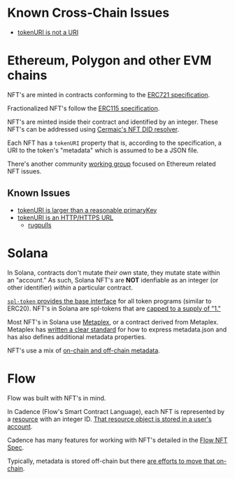 # Known Cross-Chain Issues

* [tokenURI is not a URI](https://github.com/nftstorage/standardish/issues/1)

# Ethereum, Polygon and other EVM chains

NFT's are minted in contracts conforming to the [ERC721 specification](https://eips.ethereum.org/EIPS/eip-721).

Fractionalized NFT's follow the [ERC115 specification](https://eips.ethereum.org/EIPS/eip-1155).

NFT's are minted inside their contract and identified by an integer. These NFT's can be addressed using [Cermaic's NFT DID resolver](https://github.com/ceramicnetwork/nft-did-resolver#did-specs).

Each NFT has a `tokenURI` property that is, according to the specification, a URI to the token's "metadata" which is assumed to be a JSON file.

There's another community [working group](https://www.nftstandards.wtf/NFT+Standards+Wiki+-+READ.me) focused on Ethereum related NFT issues.

## Known Issues

* [tokenURI is larger than a reasonable primaryKey](https://github.com/nftstorage/standardish/issues/2)
* [tokenURI is an HTTP/HTTPS URL](https://github.com/nftstorage/standardish/issues/3)
  * [rugpulls](https://github.com/nftstorage/standardish/issues/4)

# Solana

In Solana, contracts don't mutate *their own* state, they mutate state within an "account." As such, Solana NFT's are **NOT** idenfiable as an integer (or other identifier) *within* a particular contract.

[`spl-token` provides the base interface](https://spl.solana.com/token) for all token programs (similar to ERC20). NFT's in Solana are spl-tokens
that are [capped to a supply of "1."](https://www.zappycode.com/tutorials/create-your-own-token-and-nft-on-solana)

Most NFT's in Solana use [Metaplex](https://metaplex.com), or a contract derived from Metaplex. Metaplex has [written a clear standard](https://docs.metaplex.com/nft-standard) for how to express metadata.json and has also defines additional metadata properties.

NFT's use a mix of [on-chain and off-chain metadata](https://github.com/nftstorage/standardish/blob/main/metadata-json.md#metaplex-expanded-metadata-definition).

# Flow

Flow was built with NFT's in mind.

In Cadence (Flow's Smart Contract Language), each NFT is represented by a [resource](https://medium.com/dapperlabs/resource-oriented-programming-bee4d69c8f8e) with an integer ID. [That resource object is stored in a user's account](https://docs.onflow.org/cadence/tutorial/04-non-fungible-tokens/).

Cadence has many features for working with NFT's detailed in the [Flow NFT Spec](https://github.com/onflow/flow-nft).

Typically, metadata is stored off-chain but there [are efforts to move that on-chain](https://github.com/onflow/flow-nft/issues/9).
